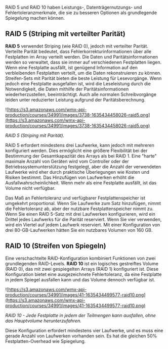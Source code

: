 
RAID 5 und RAID 10 haben Leistungs-, Datenträgernutzungs- und Fehlertoleranzmerkmale, die sie zu besseren Optionen als grundlegende Spiegelung machen können.

## **RAID 5 (Striping mit verteilter Parität)**

**RAID 5** verwendet Striping (wie RAID 0), jedoch mit verteilter Parität. Verteilte Parität bedeutet, dass Fehlerkorrekturinformationen über alle Festplatten im Array verteilt werden. Die Daten und Paritätsinformationen werden so verwaltet, dass sie immer auf verschiedenen Festplatten liegen. Wenn eine Festplatte ausfällt, ist genügend Information auf den verbleibenden Festplatten verteilt, um die Daten rekonstruieren zu können. Streifen-Sets mit Parität bieten die beste Leistung für Lesevorgänge. Wenn jedoch eine Festplatte ausgefallen ist, wird die Leseleistung durch die Notwendigkeit, die Daten mithilfe der Paritätsinformationen wiederherzustellen, beeinträchtigt. Auch alle normalen Schreibvorgänge leiden unter reduzierter Leistung aufgrund der Paritätsberechnung.

![https://s3.amazonaws.com/wmx-api-production/courses/34991/images/3738-1635434458026-raid5.png](https://s3.amazonaws.com/wmx-api-production/courses/34991/images/3738-1635434458026-raid5.png)

_RAID 5 (Striping mit Parität)._

RAID 5 erfordert mindestens drei Laufwerke, kann jedoch mit mehreren konfiguriert werden. Dies ermöglicht eine größere Flexibilität bei der Bestimmung der Gesamtkapazität des Arrays als bei RAID 1. Eine "harte" maximale Anzahl von Geräten wird vom Controller oder der Betriebssystemunterstützung festgelegt, aber die Anzahl der verwendeten Laufwerke wird eher durch praktische Überlegungen wie Kosten und Risiken bestimmt. Das Hinzufügen von Laufwerken erhöht die Ausfallwahrscheinlichkeit. Wenn mehr als eine Festplatte ausfällt, ist das Volume nicht verfügbar.

Das Maß an Fehlertoleranz und verfügbarer Festplattenspeicher ist umgekehrt proportional. Wenn Sie Laufwerke zum Satz hinzufügen, nimmt die Fehlertoleranz ab, aber der nutzbare Festplattenspeicher nimmt zu. Wenn Sie einen RAID 5-Satz mit drei Laufwerken konfigurieren, wird ein Drittel jedes Laufwerks für die Parität reserviert. Wenn Sie vier verwenden, wird ein Viertel auf jedem Laufwerk reserviert. Mit einer Konfiguration von drei 80-GB-Laufwerken hätten Sie ein nutzbares Volumen von 160 GB.

## **RAID 10 (Streifen von Spiegeln)**

Eine verschachtelte RAID-Konfiguration kombiniert Funktionen von zwei grundlegenden RAID-Levels. **RAID 10** ist ein logisches gestreiftes Volume (RAID 0), das mit zwei gespiegelten Arrays (RAID 1) konfiguriert ist. Diese Konfiguration bietet eine ausgezeichnete Fehlertoleranz, da eine Festplatte in jedem Spiegel ausfallen kann und das Volume dennoch verfügbar ist.

![https://s3.amazonaws.com/wmx-api-production/courses/34991/images/41-1635434499577-raid10.png](https://s3.amazonaws.com/wmx-api-production/courses/34991/images/41-1635434499577-raid10.png)

_RAID 10 - Jede Festplatte in jedem der Teilmengen kann ausfallen, ohne das Hauptvolume herunterzufahren._

Diese Konfiguration erfordert mindestens vier Laufwerke, und es muss eine gerade Anzahl von Laufwerken vorhanden sein. Es hat die gleichen 50% Festplatten-Overhead wie Spiegelung.